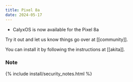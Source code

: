 ```yaml
---
title: Pixel 8a
date: 2024-05-17
---
```


* CalyxOS is now available for the Pixel 8a


Try it out and let us know things go over at [[community]].

You can install it by following the instructions at [[akita]].

### Note

{% include install/security_notes.html %}
